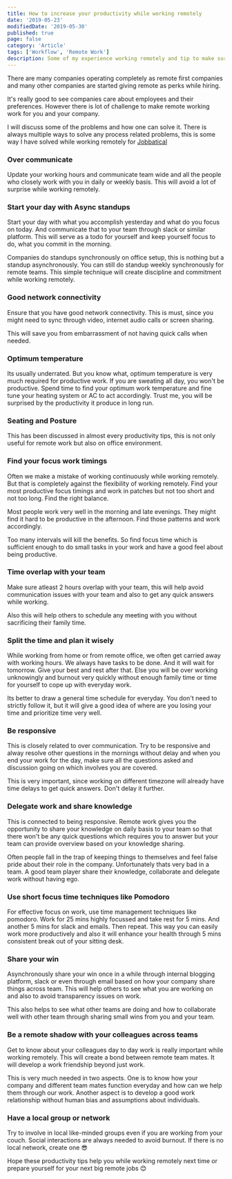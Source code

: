 ```yaml
---
title: How to increase your productivity while working remotely
date: '2019-05-23'
modifiedDate: '2019-05-30'
published: true
page: false
category: 'Article'
tags: ['Workflow', 'Remote Work']
description: Some of my experience working remotely and tip to make sure we are productive while doing work from home or from remote location.
---
```


There are many companies operating completely as remote first companies and many other companies are started giving remote as perks while hiring.

It's really good to see companies care about employees and their preferences. However there is lot of challenge to make remote working work for you and your company.

I will discuss some of the problems and how one can solve it. There is always multiple ways to solve any process related problems, this is some way I have solved while working remotely for [Jobbatical](https://jobbatical.com/?ref=learnwithparam.com)

### Over communicate

Update your working hours and communicate team wide and all the people who closely work with you in daily or weekly basis. This will avoid a lot of surprise while working remotely.

### Start your day with Async standups

Start your day with what you accomplish yesterday and what do you focus on today. And communicate that to your team through slack or similar platform. This will serve as a todo for yourself and keep yourself focus to do, what you commit in the morning.

Companies do standups synchronously on office setup, this is nothing but a standup asynchronously. You can still do standup weekly synchronously for remote teams. This simple technique will create discipline and commitment while working remotely.

### Good network connectivity

Ensure that you have good network connectivity. This is must, since you might need to sync through video, internet audio calls or screen sharing.

This will save you from embarrassment of not having quick calls when needed.

### Optimum temperature

Its usually underrated. But you know what, optimum temperature is very much required for productive work. If you are sweating all day, you won't be productive. Spend time to find your optimum work temperature and fine tune your heating system or AC to act accordingly. Trust me, you will be surprised by the productivity it produce in long run.

### Seating and Posture

This has been discussed in almost every productivity tips, this is not only useful for remote work but also on office environment.

### Find your focus work timings

Often we make a mistake of working continuously while working remotely. But that is completely against the flexibility of working remotely. Find your most productive focus timings and work in patches but not too short and not too long. Find the right balance.

Most people work very well in the morning and late evenings. They might find it hard to be productive in the afternoon. Find those patterns and work accordingly.

Too many intervals will kill the benefits. So find focus time which is sufficient enough to do small tasks in your work and have a good feel about being productive.

### Time overlap with your team

Make sure atleast 2 hours overlap with your team, this will help avoid communication issues with your team and also to get any quick answers while working.

Also this will help others to schedule any meeting with you without sacrificing their family time.

### Split the time and plan it wisely

While working from home or from remote office, we often get carried away with working hours. We always have tasks to be done. And it will wait for tomorrow. Give your best and rest after that. Else you will be over working unknowingly and burnout very quickly without enough family time or time for yourself to cope up with everyday work.

Its better to draw a general time schedule for everyday. You don't need to strictly follow it, but it will give a good idea of where are you losing your time and prioritize time very well.

### Be responsive

This is closely related to over communication. Try to be responsive and alway resolve other questions in the mornings without delay and when you end your work for the day, make sure all the questions asked and discussion going on which involves you are covered.

This is very important, since working on different timezone will already have time delays to get quick answers. Don't delay it further.

### Delegate work and share knowledge

This is connected to being responsive. Remote work gives you the opportunity to share your knowledge on daily basis to your team so that there won't be any quick questions which requires you to answer but your team can provide overview based on your knowledge sharing.

Often people fall in the trap of keeping things to themselves and feel false pride about their role in the company. Unfortunately thats very bad in a team. A good team player share their knowledge, collaborate and delegate work without having ego.

### Use short focus time techniques like Pomodoro

For effective focus on work, use time management techniques like pomodoro. Work for 25 mins highly focussed and take rest for 5 mins. And another 5 mins for slack and emails. Then repeat. This way you can easily work more productively and also it will enhance your health through 5 mins consistent break out of your sitting desk.

### Share your win

Asynchronously share your win once in a while through internal blogging platform, slack or even through email based on how your company share things across team. This will help others to see what you are working on and also to avoid transparency issues on work.

This also helps to see what other teams are doing and how to collaborate well with other team through sharing small wins from you and your team.

### Be a remote shadow with your colleagues across teams

Get to know about your colleagues day to day work is really important while working remotely. This will create a bond between remote team mates. It will develop a work friendship beyond just work.

This is very much needed in two aspects. One is to know how your company and different team mates function everyday and how can we help them through our work.
Another aspect is to develop a good work relationship without human bias and assumptions about individuals.

### Have a local group or network

Try to involve in local like-minded groups even if you are working from your couch. Social interactions are always needed to avoid burnout.
If there is no local network, create one 😎

Hope these productivity tips help you while working remotely next time or prepare yourself for your next big remote jobs 😊
